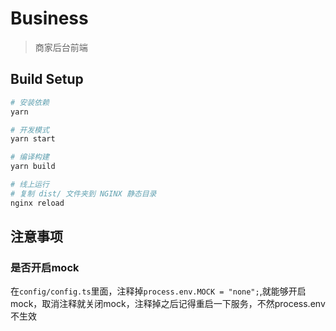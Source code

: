 # Business

> 商家后台前端

## Build Setup

```bash
# 安装依赖
yarn

# 开发模式
yarn start

# 编译构建
yarn build

# 线上运行
# 复制 dist/ 文件夹到 NGINX 静态目录
nginx reload
```

## 注意事项

### 是否开启mock 
在`config/config.ts`里面，注释掉`process.env.MOCK = "none";`,就能够开启mock，取消注释就关闭mock，注释掉之后记得重启一下服务，不然process.env不生效